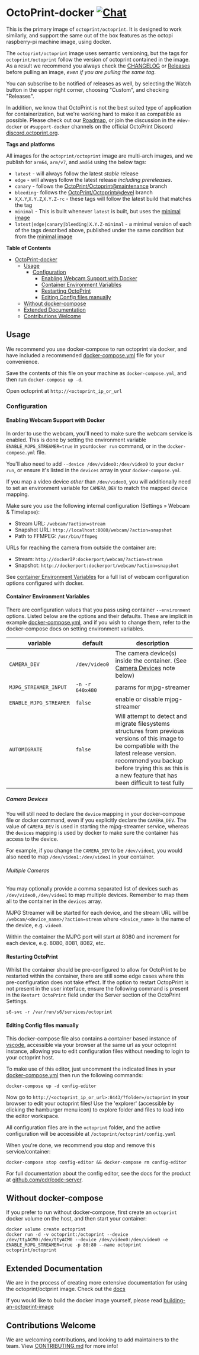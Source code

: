 # OctoPrint-docker [![Chat](https://img.shields.io/badge/chat-on%20discord-7289da.svg)](https://discord.octoprint.org)

This is the primary image of `octoprint/octoprint`. It is designed to work similarly, and support the same out of the box features as the octopi raspberry-pi machine image, using docker.

The `octoprint/octoprint` image uses semantic versioning, but the tags for `octoprint/octoprint` follow the version of octoprint contained in the image. As a result we recommend you always check the [CHANGELOG](CHANGELOG.md) or [Releases](https://github.com/OctoPrint/octoprint-docker/releases) before pulling an image, _even if you are pulling the same tag_.

You can subscribe to be notified of releases as well, by selecting the Watch button in the upper right corner, choosing "Custom", and checking "Releases".

In addition, we know that OctoPrint is not the best suited type of application for containerization, but we're working hard to make it as compatible as possible. Please check out our [Roadmap](https://github.com/OctoPrint/octoprint-docker/projects/4), or join the discussion in the `#dev-docker` or `#support-docker` channels on the official OctoPrint Discord [discord.octoprint.org](https://discord.octoprint.org).

**Tags and platforms**

All images for the `octoprint/octoprint` image are multi-arch images, and we publish for `arm64`, `arm/v7`, and `amd64` using the below tags:

- `latest` - will always follow the latest _stable_ release
- `edge` - will always follow the latest release _including prereleases_.
- `canary` - follows the [OctoPrint/Octoprint@maintenance](https://github.com/OctoPrint/OctoPrint/tree/maintenance) branch
- `bleeding`- follows the [OctoPrint/Octoprint@devel](https://github.com/OctoPrint/OctoPrint/tree/devel) branch
- `X`,`X.Y`,`X.Y.Z`,`X.Y.Z-rc` - these tags will follow the latest build that matches the tag
- `minimal` - This is built whenever `latest` is built, but uses the [minimal image](docs/using_the_minimal_image.md)
- `latest|edge|canary|bleeding|X.Y.Z-minimal` - a minimal version of each of the tags described above, published under the same condition but from the [minimal image](docs/using_the_minimal_image.md)

**Table of Contents**

- [OctoPrint-docker ](#octoprint-docker-)
  - [Usage](#usage)
    - [Configuration](#configuration)
      - [Enabling Webcam Support with Docker](#enabling-webcam-support-with-docker)
      - [Container Environment Variables](#container-environment-variables)
      - [Restarting OctoPrint](#restarting-octoprint)
      - [Editing Config files manually](#editing-config-files-manually)
  - [Without docker-compose](#without-docker-compose)
  - [Extended Documentation](#extended-documentation)
  - [Contributions Welcome](#contributions-welcome)

## Usage

We recommend you use docker-compose to run octoprint via docker, and have included a recommended [docker-compose.yml](docker-compose.yml) file for your convenience.

Save the contents of this file on your machine as `docker-compose.yml`, and then run `docker-compose up -d`.

Open octoprint at `http://<octoprint_ip_or_url`

### Configuration

#### Enabling Webcam Support with Docker

In order to use the webcam, you'll need to make sure the webcam service is enabled.
This is done by setting the environment variable `ENABLE_MJPG_STREAMER=true` in your`docker run` command, or in the `docker-compose.yml` file.

You'll also need to add `--device /dev/video0:/dev/video0` to your `docker run`, or ensure it's listed in the `devices` array in your `docker-compose.yml`.

If you map a video device _other_ than `/dev/video0`, you will additionally need to set an environment variable for `CAMERA_DEV` to match the mapped device mapping.

Make sure you use the following internal configuration (Settings » Webcam & Timelapse):

- Stream URL: `/webcam/?action=stream`
- Snapshot URL: `http://localhost:8080/webcam/?action=snapshot`
- Path to FFMPEG: `/usr/bin/ffmpeg`

URLs for reaching the camera from outside the container are:

- Stream: `http://dockerIP:dockerport/webcam/?action=stream`
- Snapshot: `http://dockerport:dockerport/webcam/?action=snapshot`

See [container Environment Variables](#container-environment-variables) for a full list of webcam configuration options configured with docker.

#### Container Environment Variables

There are configuration values that you pass using container `--environment` options.
Listed below are the options and their defaults. These are implicit in example [docker-compose.yml](docker-compose.yml), and if you wish to change them, refer to the docker-compose docs on setting environment variables.

| variable               | default         | description                                                                                                                                                                                                                                             |
| ---------------------- | --------------- | ------------------------------------------------------------------------------------------------------------------------------------------------------------------------------------------------------------------------------------------------------- |
| `CAMERA_DEV`           | `/dev/video0`   | The camera device(s) inside the container. (See [Camera Devices](#camera-devices) note below)                                                                                                                                                           |
| `MJPG_STREAMER_INPUT`  | `-n -r 640x480` | params for mjpg-streamer                                                                                                                                                                                                                                |
| `ENABLE_MJPG_STREAMER` | `false`         | enable or disable mjpg-streamer                                                                                                                                                                                                                         |
| `AUTOMIGRATE`          | `false`         | Will attempt to detect and migrate filesystems structures from previous versions of this image to be compatible with the latest release version. recommend you backup before trying this as this is a new feature that has been difficult to test fully |

##### Camera Devices

You will still need to declare the `device` mapping in your docker-compose file or docker command, even if you explicitly declare the `CAMERA_DEV`.
The value of `CAMERA_DEV` is used in starting the mjpg-streamer service, whereas the `devices` mapping is used by docker to make sure the container has access to the device.

For example, if you change the `CAMERA_DEV` to be `/dev/video1`, you would also need to map `/dev/video1:/dev/video1` in your container.

###### Multiple Cameras

You may optionally provide a comma separated list of devices such as `/dev/video0,/dev/video1` to map multiple devices.
Remember to map them all to the container in the `devices` array.

MJPG Streamer will be started for each device, and the stream URL will be `/webcam/<device_name>/?action=stream` where `<device_name>` is the name of the device, e.g. `video0`.

Within the container the MJPG port will start at 8080 and increment for each device, e.g. 8080, 8081, 8082, etc.

#### Restarting OctoPrint

Whilst the container should be pre-configured to allow for OctoPrint to be restarted within the container, there are still some edge cases where this pre-configuration does not take effect. If the option to restart OctopPrint is not present in the user interface, ensure the following command is present in the `Restart OctoPrint` field under the Server section of the OctoPrint Settings.

```shell
s6-svc -r /var/run/s6/services/octoprint
```

#### Editing Config files manually

This docker-compose file also contains a container based instance of [vscode][], accessible via your browser at the same url as your octoprint instance, allowing you to edit configuration files without needing to login to your octoprint host.

To make use of this editor, just uncomment the indicated lines in your [docker-compose.yml](docker-compose.yml#L20-L32) then run the following commands:

```shell
docker-compose up -d config-editor
```

Now go to `http://<octoprint_ip_or_url>:8443/?folder=/octoprint` in your browser to edit your octoprint files!
Use the 'explorer' (accessible by clicking the hamburger menu icon) to explore folder and files to load into the editor workspace.

All configuration files are in the `octoprint` folder, and the active configuration will be accessible at `/octoprint/octoprint/config.yaml`

When you're done, we recommend you stop and remove this service/container:

```shell
docker-compose stop config-editor && docker-compose rm config-editor
```

For full documentation about the config editor, see the docs for the product at [github.com/cdr/code-server][code-server].

## Without docker-compose

If you prefer to run without docker-compose, first create an `octoprint` docker volume on the host, and then start your container:

```shell
docker volume create octoprint
docker run -d -v octoprint:/octoprint --device /dev/ttyACM0:/dev/ttyACM0 --device /dev/video0:/dev/video0 -e ENABLE_MJPG_STREAMER=true -p 80:80 --name octoprint octoprint/octoprint
```

[code-server]: https://github.com/cdr/code-server
[vscode]: https://code.visualstudio.com

## Extended Documentation

We are in the process of creating more extensive documentation for using the octoprint/octprint image. Check out the [docs](docs/README.md)

If you would like to build the docker image yourself, please read [building-an-octoprint-image](docs/README.md#building-your-own-octoprint-image)

## Contributions Welcome

We are welcoming contributions, and looking to add maintainers to the team. View [CONTRIBUTING.md](CONTRIBUTING.md) for more info!
